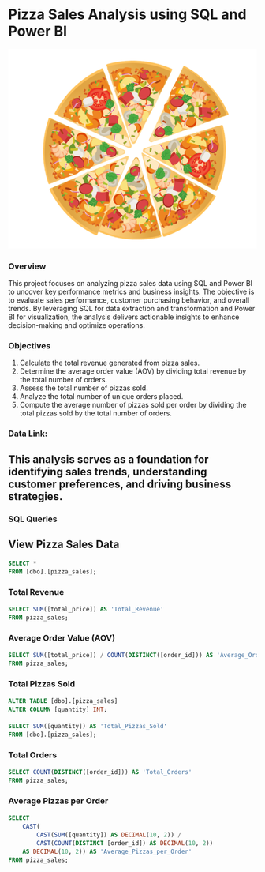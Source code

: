 # Pizza Sales Analysis using SQL and Power BI
![Pizza Image](https://github.com/nphan91/Pizza-Sales-Analysis-/blob/main/Pizza%20Image.png)
### Overview
This project focuses on analyzing pizza sales data using SQL and Power BI to uncover key performance metrics and business insights. The objective is to evaluate sales performance, customer purchasing behavior, and overall trends. By leveraging SQL for data extraction and transformation and Power BI for visualization, the analysis delivers actionable insights to enhance decision-making and optimize operations.  

### Objectives
1. Calculate the total revenue generated from pizza sales.  
2. Determine the average order value (AOV) by dividing total revenue by the total number of orders.  
3. Assess the total number of pizzas sold.  
4. Analyze the total number of unique orders placed.  
5. Compute the average number of pizzas sold per order by dividing the total pizzas sold by the total number of orders.

### Data Link: 

## This analysis serves as a foundation for identifying sales trends, understanding customer preferences, and driving business strategies.  

### SQL Queries
## View Pizza Sales Data
```sql
SELECT *  
FROM [dbo].[pizza_sales];
```
### Total Revenue
```sql
SELECT SUM([total_price]) AS 'Total_Revenue'  
FROM pizza_sales;
```
### Average Order Value (AOV)
```sql
SELECT SUM([total_price]) / COUNT(DISTINCT([order_id])) AS 'Average_Order_Value'  
FROM pizza_sales;
```
### Total Pizzas Sold
```sql
ALTER TABLE [dbo].[pizza_sales]  
ALTER COLUMN [quantity] INT;

SELECT SUM([quantity]) AS 'Total_Pizzas_Sold'  
FROM [dbo].[pizza_sales];
```
### Total Orders
```sql
SELECT COUNT(DISTINCT([order_id])) AS 'Total_Orders'  
FROM pizza_sales;
```
### Average Pizzas per Order
```sql
SELECT 
    CAST(
        CAST(SUM([quantity]) AS DECIMAL(10, 2)) / 
        CAST(COUNT(DISTINCT [order_id]) AS DECIMAL(10, 2)) 
    AS DECIMAL(10, 2)) AS 'Average_Pizzas_per_Order'  
FROM pizza_sales;
```
